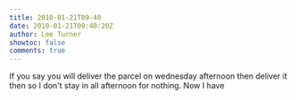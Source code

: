 ```yaml
---
title: 2010-01-21T09-40
date: 2010-01-21T09:40:20Z
author: Lee Turner
showtoc: false
comments: true
---
```


If you say you will deliver the parcel on wednesday afternoon then deliver it then so I don't stay in all afternoon for nothing.  Now I have

